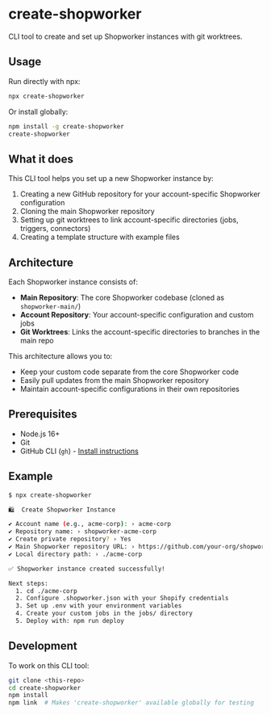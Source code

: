 # create-shopworker

CLI tool to create and set up Shopworker instances with git worktrees.

## Usage

Run directly with npx:

```bash
npx create-shopworker
```

Or install globally:

```bash
npm install -g create-shopworker
create-shopworker
```

## What it does

This CLI tool helps you set up a new Shopworker instance by:

1. Creating a new GitHub repository for your account-specific Shopworker configuration
2. Cloning the main Shopworker repository
3. Setting up git worktrees to link account-specific directories (jobs, triggers, connectors)
4. Creating a template structure with example files

## Architecture

Each Shopworker instance consists of:

- **Main Repository**: The core Shopworker codebase (cloned as `shopworker-main/`)
- **Account Repository**: Your account-specific configuration and custom jobs
- **Git Worktrees**: Links the account-specific directories to branches in the main repo

This architecture allows you to:
- Keep your custom code separate from the core Shopworker code
- Easily pull updates from the main Shopworker repository
- Maintain account-specific configurations in their own repositories

## Prerequisites

- Node.js 16+
- Git
- GitHub CLI (`gh`) - [Install instructions](https://cli.github.com/)

## Example

```bash
$ npx create-shopworker

🛍️  Create Shopworker Instance

✔ Account name (e.g., acme-corp): › acme-corp
✔ Repository name: › shopworker-acme-corp
✔ Create private repository? › Yes
✔ Main Shopworker repository URL: › https://github.com/your-org/shopworker.git
✔ Local directory path: › ./acme-corp

✅ Shopworker instance created successfully!

Next steps:
  1. cd ./acme-corp
  2. Configure .shopworker.json with your Shopify credentials
  3. Set up .env with your environment variables
  4. Create your custom jobs in the jobs/ directory
  5. Deploy with: npm run deploy
```

## Development

To work on this CLI tool:

```bash
git clone <this-repo>
cd create-shopworker
npm install
npm link  # Makes 'create-shopworker' available globally for testing
```